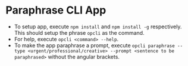 # Paraphrase CLI App

- To setup app, execute `npm install` and `npm install -g` respectively. This should setup the phrase `opcli` as the command.
- For help, execute `opcli <command> --help`.
- To make the app paraphrase a prompt, execute `opcli paraphrase --type <urgent/professional/creative> --prompt <sentence to be paraphrased>` without the angular brackets.

